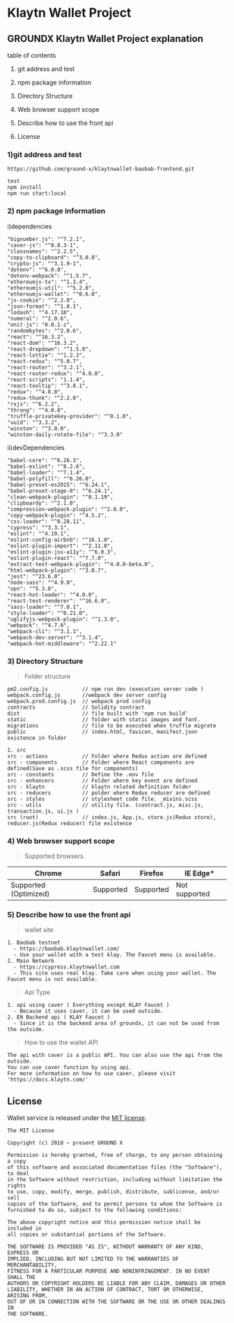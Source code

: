 # Klaytn Wallet Project

## GROUNDX Klaytn Wallet Project explanation
table of contents 
1) git address and test 
2) npm package information
3) Directory Structure
4) Web browser support scope

5) Describe how to use the front api
6) License

### 1)git address and test 
```
https://github.com/ground-x/klaytnwallet-baobab-frontend.git

test
npm install
npm run start:local

```
### 2) npm package information
i)dependencies
```
"bignumber.js": "^7.2.1",
"caver-js": "^0.8.3-1",
"classnames": "^2.2.5",
"copy-to-clipboard": "^3.0.8",
"crypto-js": "^3.1.9-1",
"dotenv": "^6.0.0",
"dotenv-webpack": "^1.5.7",
"ethereumjs-tx": "^1.3.4",
"ethereumjs-util": "^5.2.0",
"ethereumjs-wallet": "^0.6.0",
"js-cookie": "^2.2.0",
"json-format": "^1.0.1",
"lodash": "^4.17.10",
"numeral": "^2.0.6",
"onit-js": "0.0.1-z",
"randombytes": "^2.0.6",
"react": "^16.3.2",
"react-dom": "^16.3.2",
"react-dropdown": "^1.5.0",
"react-lottie": "^1.2.3",
"react-redux": "^5.0.7",
"react-router": "^3.2.1",
"react-router-redux": "^4.0.8",
"react-scripts": "1.1.4",
"react-tooltip": "^3.8.1",
"redux": "^4.0.0",
"redux-thunk": "^2.2.0",
"rxjs": "^6.2.2",
"throng": "^4.0.0",
"truffle-privatekey-provider": "^0.1.0",
"uuid": "^3.3.2",
"winston": "^3.0.0",
"winston-daily-rotate-file": "^3.3.0"
```
ii)devDependencies
```
"babel-core": "^6.26.3",
"babel-eslint": "^8.2.6",
"babel-loader": "^7.1.4",
"babel-polyfill": "^6.26.0",
"babel-preset-es2015": "^6.24.1",
"babel-preset-stage-0": "^6.24.1",
"clean-webpack-plugin": "^0.1.19",
"clipboardy": "^2.1.0",
"compression-webpack-plugin": "^2.0.0",
"copy-webpack-plugin": "^4.5.2",
"css-loader": "^0.28.11",
"cypress": "^3.3.1",
"eslint": "^4.19.1",
"eslint-config-airbnb": "^16.1.0",
"eslint-plugin-import": "^2.11.0",
"eslint-plugin-jsx-a11y": "^6.0.3",
"eslint-plugin-react": "^7.7.0",
"extract-text-webpack-plugin": "^4.0.0-beta.0",
"html-webpack-plugin": "^3.0.7",
"jest": "^23.6.0",
"node-sass": "^4.9.0",
"opn": "^5.3.0",
"react-hot-loader": "^4.0.0",
"react-test-renderer": "^16.6.0",
"sass-loader": "^7.0.1",
"style-loader": "^0.21.0",
"uglifyjs-webpack-plugin": "^1.3.0",
"webpack": "^4.7.0",
"webpack-cli": "^3.1.1",
"webpack-dev-server": "^3.1.4",
"webpack-hot-middleware": "^2.22.1"
```

### 3) Directory Structure
> Folder structure
```
pm2.config.js           // npm run dev (execution server code )
webpack.config.js       //webpack dev server config
webpack.prod.config.js  // webpack prod config
contracts               // Solidity contract
dist                    // file built with 'npm run build'
static                  // folder with static images and font.
migrations              // file to be executed when truffle migrate
public                  // index.html, favicon, manifest.json existence in folder

1. src
src - actions           // Folder where Redux action are defined 
src - components        // Folder where React components are defined(Save as .scss file for components)
src - constants         // Define the .env file
src - enhancers         // Folder where key event are defined
src - klaytn            // klaytn related definition folder
src - reducers          // polder where Redux reducer are defined 
src - styles            // stylesheet code file. _mixins.scss
src - utils             // utility file. (contract.js, misc.js, transaction.js, ui.js )
src (root)              // index.js, App.js, store.js(Redux store), reducer.js(Redux reducer) file existence

``` 

### 4) Web browser support scope
>Supported browsers.

Chrome | Safari | Firefox | IE Edge*
----------------------- | ---------------- | ---------------- | ----------------
Supported (Optimized) | Supported | Supported | Not supported


### 5) Describe how to use the front api
>wallet site
``` 
1. Baobab testnet 
  - https://baobab.klaytnwallet.com/
  - Use your wallet with a test klay. The Faucet menu is available.
2. Main Network
  - https://cypress.klaytnwallet.com
  - This site uses real klay. Take care when using your wallet. The Faucet menu is not available.
```
>Api Type
``` 
1. api using caver ( Everything except KLAY Faucet )
  - Because it uses caver, it can be used outside.
2. EN Backend api ( KLAY Faucet )
  - Since it is the backend area of ​​groundx, it can not be used from the outside.
```
>How to use the wallet API 
``` 
The api with caver is a public API. You can also use the api from the outside.
You can use caver function by using api.
For more information on how to use caver, please visit 'https://docs.klaytn.com/'
```

## License
Wallet service is released under the [MIT license](https://github.com/ground-x/klaytnwallet-baobab-frontend/LICENSE).

``` 
The MIT License

Copyright (c) 2018 ~ present GROUND X

Permission is hereby granted, free of charge, to any person obtaining a copy
of this software and associated documentation files (the "Software"), to deal
in the Software without restriction, including without limitation the rights
to use, copy, modify, merge, publish, distribute, sublicense, and/or sell
copies of the Software, and to permit persons to whom the Software is
furnished to do so, subject to the following conditions:

The above copyright notice and this permission notice shall be included in
all copies or substantial portions of the Software.

THE SOFTWARE IS PROVIDED "AS IS", WITHOUT WARRANTY OF ANY KIND, EXPRESS OR
IMPLIED, INCLUDING BUT NOT LIMITED TO THE WARRANTIES OF MERCHANTABILITY,
FITNESS FOR A PARTICULAR PURPOSE AND NONINFRINGEMENT. IN NO EVENT SHALL THE
AUTHORS OR COPYRIGHT HOLDERS BE LIABLE FOR ANY CLAIM, DAMAGES OR OTHER
LIABILITY, WHETHER IN AN ACTION OF CONTRACT, TORT OR OTHERWISE, ARISING FROM,
OUT OF OR IN CONNECTION WITH THE SOFTWARE OR THE USE OR OTHER DEALINGS IN
THE SOFTWARE.
``` 

